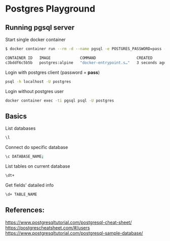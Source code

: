 # Postgres Playground

## Running pgsql server

Start single docker container
```bash
$ docker container run --rm -d --name pgsql -e POSTGRES_PASSWORD=pass -p 5432:5432 postgres:alpine

CONTAINER ID   IMAGE             COMMAND                  CREATED         STATUS         PORTS                                       NAMES
c3bddf6c5b5b   postgres:alpine   "docker-entrypoint.s…"   3 seconds ago   Up 2 seconds   0.0.0.0:5432->5432/tcp, :::5432->5432/tcp   pgsql
```


Login with postgres client (password = **pass**)
```bash
psql -h localhost -U postgres
```

Login without postgres user
```bash
docker container exec -ti pgsql psql -U postgres
```

## Basics

List databases
```bash
\l
```

Connect do specific database
```bash
\c DATABASE_NAME;
```

List tables on current database
```bash
\dt+
```
Get fields' datailed info 
```bash
\d+ TABLE_NAME
```



## References:
<https://www.postgresqltutorial.com/postgresql-cheat-sheet/>
<https://postgrescheatsheet.com/#/users>
<https://www.postgresqltutorial.com/postgresql-sample-database/>
